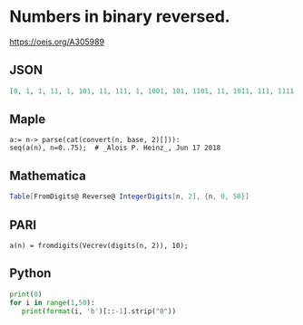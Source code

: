 # Numbers in binary reversed\.
https://oeis.org/A305989
## JSON
```JSON
[0, 1, 1, 11, 1, 101, 11, 111, 1, 1001, 101, 1101, 11, 1011, 111, 1111, 1, 10001, 1001, 11001, 101, 10101, 1101, 11101, 11, 10011, 1011, 11011, 111, 10111, 1111, 11111, 1, 100001, 10001, 110001, 1001, 101001, 11001, 111001, 101, 100101, 10101, 110101, 1101, 101101, 11101, 111101, 11, 100011, 10011]
```
## Maple
```Maple
a:= n-> parse(cat(convert(n, base, 2)[])):
seq(a(n), n=0..75);  # _Alois P. Heinz_, Jun 17 2018
```
## Mathematica
```Mathematica
Table[FromDigits@ Reverse@ IntegerDigits[n, 2], {n, 0, 50}]
```
## PARI
```PARI
a(n) = fromdigits(Vecrev(digits(n, 2)), 10);
```
## Python
```Python
print(0)
for i in range(1,50):
   print(format(i, 'b')[::-1].strip("0"))
```

